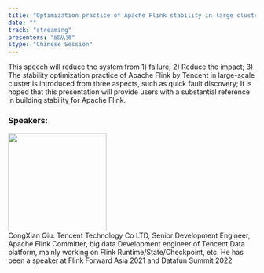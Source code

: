 ```yaml
---
title: "Optimization practice of Apache Flink stability in large cluster"
date: "" 
track: "streaming"
presenters: "邱从贤"
stype: "Chinese Session"
---
```

This speech will reduce the system from 1) failure; 2) Reduce the impact; 3) The stability optimization practice of Apache Flink by Tencent in large-scale cluster is introduced from three aspects, such as quick fault discovery; It is hoped that this presentation will provide users with a substantial reference in building stability for Apache Flink.
 ### Speakers: 
 <img src="images/speaker/1211.png" width="200" /><br>CongXian Qiu: Tencent Technology Co LTD, Senior Development Engineer, Apache Flink Committer, big data Development engineer of Tencent Data platform, mainly working on Flink Runtime/State/Checkpoint, etc. He has been a speaker at Flink Forward Asia 2021 and Datafun Summit 2022

 